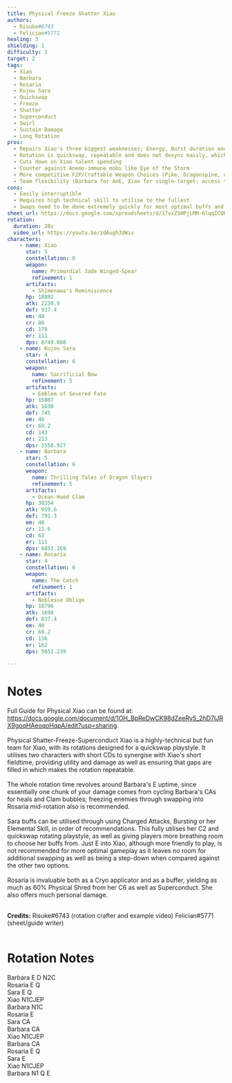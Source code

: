 ```yaml
---
title: Physical Freeze Shatter Xiao
authors:
  - Risuke#6743
  - Felician#5771
healing: 3
shielding: 1
difficulty: 3
target: 2
tags:
  - Xiao
  - Barbara
  - Rosaria
  - Kujou Sara
  - Quickswap
  - Freeze
  - Shatter
  - Superconduct
  - Swirl
  - Sustain Damage
  - Long Rotation
pros:
  - Repairs Xiao's three biggest weaknesses; Energy, Burst duration and lack of shred
  - Rotation is quickswap, repeatable and does not desync easily, which makes it easier for short-duration phased bosses like Azhdaha or Childe
  - Cuts down on Xiao talent spending
  - Counter against Anemo-immune mobs like Eye of the Storm 
  - More competitive F2P/Craftable Weapon Choices (Pike, Dragonspine, etc)
  - Team flexibility (Barbara for AoE, Xiao for single-target; access to 3 Elements for shieldbreaking, easier gameplay through Freeze crowd controlling)
cons:
  - Easily interruptible 
  - Requires high technical skill to utilise to the fullest
  - Swaps need to be done extremely quickly for most optimal buffs and Energy
sheet_url: https://docs.google.com/spreadsheets/d/17vxZSHPjLMM-6lqqICQb0DJOC76Sv0yaqgWd8HDBq6w/edit?usp=sharing
rotation:
  duration: 28s
  video_url: https://youtu.be/zdAughJUWis
characters:
    - name: Xiao
      star: 5
      constellation: 0
      weapon:
        name: Primordial Jade Winged-Spear
        refinement: 1
      artifacts:
        - Shimenawa's Reminiscence 
      hp: 18892
      atk: 2230.9
      def: 937.4
      em: 40
      cr: 86
      cd: 178
      er: 111
      dps: 8749.088
    - name: Kujou Sara
      star: 4
      constellation: 6
      weapon:
        name: Sacrificial Bow
        refinement: 5
      artifacts:
        - Emblem of Severed Fate
      hp: 15807
      atk: 1830
      def: 745
      em: 40
      cr: 69.2
      cd: 143
      er: 213
      dps: 1558.927
    - name: Barbara
      star: 5
      constellation: 6
      weapon:
        name: Thrilling Tales of Dragon Slayers
        refinement: 5
      artifacts:
        - Ocean-Hued Clam
      hp: 38354
      atk: 959.6
      def: 791.3
      em: 40
      cr: 11.6
      cd: 63
      er: 111
      dps: 6851.269
    - name: Rosaria
      star: 4
      constellation: 6
      weapon:
        name: The Catch
        refinement: 1
      artifacts:
        - Noblesse Oblige
      hp: 18796
      atk: 1698
      def: 837.4
      em: 40
      cr: 69.2
      cd: 136
      er: 162
      dps: 5651.239

---
```


# **Notes**

Full Guide for Physical Xiao can be found at: https://docs.google.com/document/d/1OH_BpReDwCK98dZeeRy5_2hD7IJRX9goqHAeoqoHqpA/edit?usp=sharing.
<br></br>
Physical Shatter-Freeze-Superconduct Xiao is a highly-technical but fun team for Xiao, with its rotations designed for a quickswap playstyle. It utilises two characters with short CDs to synergise with Xiao's short fieldtime, providing utility and damage as well as ensuring that gaps are filled in which makes the rotation repeatable.
<br></br>
The whole rotation time revolves around Barbara's E uptime, since essentially one chunk of your damage comes from cycling Barbara's CAs for heals and Clam bubbles; freezing enemies through swapping into Rosaria mid-rotation also is recommended. 
<br></br>
Sara buffs can be utilised through using Charged Attacks, Bursting or her Elemental Skill, in order of recommendations. This fully utilises her C2 and quickswap rotating playstyle, as well as giving players more breathing room to choose her buffs from. Just E into Xiao, although more friendly to play, is not recommended for more optimal gameplay as it leaves no room for additional swapping as well as being a step-down when compared against the other two options.
<br></br>
Rosaria is invaluable both as a Cryo applicator and as a buffer, yielding as much as 60% Physical Shred from her C6 as well as Superconduct. She also offers much personal damage.
<br></br>

**Credits:**
Risuke#6743 (rotation crafter and example video)
Felician#5771 (sheet/guide writer)
<br></br>

# **Rotation Notes**  
Barbara E D N2C  
Rosaria E Q  
Sara E Q  
Xiao N1CJEP  
Barbara N1C  
Rosaria E  
Sara CA  
Barbara CA  
Xiao N1CJEP  
Barbara CA  
Rosaria E Q  
Sara E  
Xiao N1CJEP  
Barbara N1 Q E  